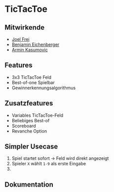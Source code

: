 # TicTacToe

## Mitwirkende

- [Joel Frei](https://github.com/joel724)
- [Benjamin Eichenberger](https://github.com/hiimbooom)
- [Armin Kasumovic](https://github.com/Arminski99)

## Features

- 3x3 TicTacToe Feld
- Best-of-one Spielbar
- Gewinnerkennungsalgorithmus

## Zusatzfeatures

- Variables TicTacToe-Feld
- Beliebiges Best-of
- Scoreboard
- Revanche Option

## Simpler Usecase

1. Spiel startet sofort &rarr; Feld wird direkt angezeigt
2. Spieler `X` wählt `1-9` als erste Eingabe
3. 



## Dokumentation
